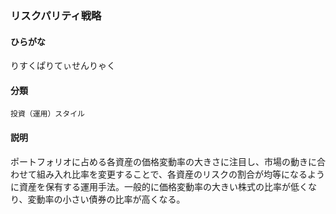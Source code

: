 <div style="display:none;">

## [あ行](securities-terms?id=あ行)
## [か行](securities-terms?id=か行)
## [さ行](securities-terms?id=さ行)
## [た行](securities-terms?id=た行)
## [な行](securities-terms?id=な行)
## [は行](securities-terms?id=は行)
## [ま行](securities-terms?id=ま行)
## [や行](securities-terms?id=や行)
## [ら行](securities-terms?id=ら行)

</div>

### リスクパリティ戦略

#### ひらがな

りすくぱりてぃせんりゃく

#### 分類

`投資（運用）スタイル`

#### 説明

ポートフォリオに占める各資産の価格変動率の大きさに注目し、市場の動きに合わせて組み入れ比率を変更することで、各資産のリスクの割合が均等になるように資産を保有する運用手法。一般的に価格変動率の大きい株式の比率が低くなり、変動率の小さい債券の比率が高くなる。

<div style="display:none;">

## [わ行](securities-terms?id=わ行)
## [英数字・記号](securities-terms?id=英数字・記号)

</div>

